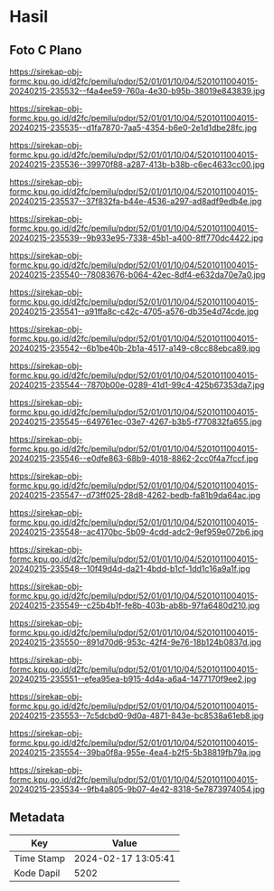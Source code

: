 # Hasil

## Foto C Plano

https://sirekap-obj-formc.kpu.go.id/d2fc/pemilu/pdpr/52/01/01/10/04/5201011004015-20240215-235532--f4a4ee59-760a-4e30-b95b-38019e843839.jpg

https://sirekap-obj-formc.kpu.go.id/d2fc/pemilu/pdpr/52/01/01/10/04/5201011004015-20240215-235535--d1fa7870-7aa5-4354-b6e0-2e1d1dbe28fc.jpg

https://sirekap-obj-formc.kpu.go.id/d2fc/pemilu/pdpr/52/01/01/10/04/5201011004015-20240215-235536--39970f88-a287-413b-b38b-c6ec4633cc00.jpg

https://sirekap-obj-formc.kpu.go.id/d2fc/pemilu/pdpr/52/01/01/10/04/5201011004015-20240215-235537--37f832fa-b44e-4536-a297-ad8adf9edb4e.jpg

https://sirekap-obj-formc.kpu.go.id/d2fc/pemilu/pdpr/52/01/01/10/04/5201011004015-20240215-235539--9b933e95-7338-45b1-a400-8ff770dc4422.jpg

https://sirekap-obj-formc.kpu.go.id/d2fc/pemilu/pdpr/52/01/01/10/04/5201011004015-20240215-235540--78083676-b064-42ec-8df4-e632da70e7a0.jpg

https://sirekap-obj-formc.kpu.go.id/d2fc/pemilu/pdpr/52/01/01/10/04/5201011004015-20240215-235541--a91ffa8c-c42c-4705-a576-db35e4d74cde.jpg

https://sirekap-obj-formc.kpu.go.id/d2fc/pemilu/pdpr/52/01/01/10/04/5201011004015-20240215-235542--6b1be40b-2b1a-4517-a149-c8cc88ebca89.jpg

https://sirekap-obj-formc.kpu.go.id/d2fc/pemilu/pdpr/52/01/01/10/04/5201011004015-20240215-235544--7870b00e-0289-41d1-99c4-425b67353da7.jpg

https://sirekap-obj-formc.kpu.go.id/d2fc/pemilu/pdpr/52/01/01/10/04/5201011004015-20240215-235545--649761ec-03e7-4267-b3b5-f770832fa655.jpg

https://sirekap-obj-formc.kpu.go.id/d2fc/pemilu/pdpr/52/01/01/10/04/5201011004015-20240215-235546--e0dfe863-68b9-4018-8862-2cc0f4a7fccf.jpg

https://sirekap-obj-formc.kpu.go.id/d2fc/pemilu/pdpr/52/01/01/10/04/5201011004015-20240215-235547--d73ff025-28d8-4262-bedb-fa81b9da64ac.jpg

https://sirekap-obj-formc.kpu.go.id/d2fc/pemilu/pdpr/52/01/01/10/04/5201011004015-20240215-235548--ac4170bc-5b09-4cdd-adc2-9ef959e072b6.jpg

https://sirekap-obj-formc.kpu.go.id/d2fc/pemilu/pdpr/52/01/01/10/04/5201011004015-20240215-235548--10f49d4d-da21-4bdd-b1cf-1dd1c16a9a1f.jpg

https://sirekap-obj-formc.kpu.go.id/d2fc/pemilu/pdpr/52/01/01/10/04/5201011004015-20240215-235549--c25b4b1f-fe8b-403b-ab8b-97fa6480d210.jpg

https://sirekap-obj-formc.kpu.go.id/d2fc/pemilu/pdpr/52/01/01/10/04/5201011004015-20240215-235550--891d70d6-953c-42f4-9e76-18b124b0837d.jpg

https://sirekap-obj-formc.kpu.go.id/d2fc/pemilu/pdpr/52/01/01/10/04/5201011004015-20240215-235551--efea95ea-b915-4d4a-a6a4-1477170f9ee2.jpg

https://sirekap-obj-formc.kpu.go.id/d2fc/pemilu/pdpr/52/01/01/10/04/5201011004015-20240215-235553--7c5dcbd0-9d0a-4871-843e-bc8538a61eb8.jpg

https://sirekap-obj-formc.kpu.go.id/d2fc/pemilu/pdpr/52/01/01/10/04/5201011004015-20240215-235554--39ba0f8a-955e-4ea4-b2f5-5b38819fb79a.jpg

https://sirekap-obj-formc.kpu.go.id/d2fc/pemilu/pdpr/52/01/01/10/04/5201011004015-20240215-235534--9fb4a805-9b07-4e42-8318-5e7873974054.jpg


## Metadata

| Key        | Value               |
| ---------- | ------------------- |
| Time Stamp | 2024-02-17 13:05:41 |
| Kode Dapil | 5202                |



